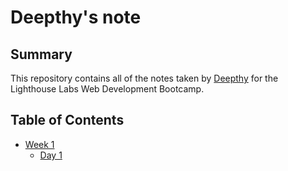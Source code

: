# Deepthy's note
## Summary

This repository contains all of the notes taken by [Deepthy](https://github.com/deepthyp1991) for the Lighthouse Labs Web Development Bootcamp.

## Table of Contents
* [Week 1](/Week_1)
  * [Day 1](/Week_1/Day_1)


